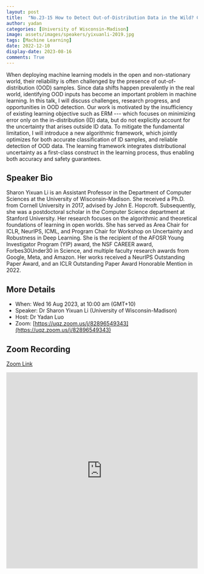 ```yaml
---
layout: post
title:  "No.23-15 How to Detect Out-of-Distribution Data in the Wild? Challenges, Research Progress and Path Forward"
author: yadan
categories: [University of Wisconsin-Madison]
image: assets/images/speakers/yixuanli-2019.jpg
tags: [Machine Learning]
date: 2022-12-10
display-date: 2023-08-16
comments: True
---
```

When deploying machine learning models in the open and non-stationary world, their reliability is often challenged by the presence of out-of-distribution (OOD) samples. Since data shifts happen prevalently in the real world, identifying OOD inputs has become an important problem in machine learning. In this talk, I will discuss challenges, research progress, and opportunities in OOD detection. Our work is motivated by the insufficiency of existing learning objective such as ERM --- which focuses on minimizing error only on the in-distribution (ID) data, but do not explicitly account for the uncertainty that arises outside ID data. To mitigate the fundamental limitation, I will introduce a new algorithmic framework, which jointly optimizes for both accurate classification of ID samples, and reliable detection of OOD data. The learning framework integrates distributional uncertainty as a first-class construct in the learning process, thus enabling both accuracy and safety guarantees.


## Speaker Bio
Sharon Yixuan Li is an Assistant Professor in the Department of Computer Sciences at the University of Wisconsin-Madison. She received a Ph.D. from Cornell University in 2017, advised by John E. Hopcroft. Subsequently, she was a postdoctoral scholar in the Computer Science department at Stanford University. Her research focuses on the algorithmic and theoretical foundations of learning in open worlds. She has served as Area Chair for ICLR, NeurIPS, ICML, and Program Chair for Workshop on Uncertainty and Robustness in Deep Learning. She is the recipient of the AFOSR Young Investigator Program (YIP) award, the NSF CAREER award, Forbes30Under30 in Science, and multiple faculty research awards from Google, Meta, and Amazon. Her works received a NeurIPS Outstanding Paper Award, and an ICLR Outstanding Paper Award Honorable Mention in 2022.

## More Details
+ When: Wed 16 Aug 2023, at 10:00 am (GMT+10)
+ Speaker: Dr Sharon Yixuan Li (University of Wisconsin-Madison)
+ Host: Dr Yadan Luo
+ Zoom: [https://uqz.zoom.us/j/82896549343](https://uqz.zoom.us/j/82896549343)




## Zoom Recording
[Zoom Link](https://uqz.zoom.us/rec/share/lNWBDXDSIpYqoHcMA5UQkPwLyaFukgxdEn3nPHYgQwjp6z0jC1lN0yTNStTIPZ9-.z8No0HYq2PEts1r4)
<p><iframe style="width:100%;" height="515"  src="https://www.youtube.com/embed/Ga09-9JItxs" title="YouTube video player" frameborder="0" allow="accelerometer; autoplay; clipboard-write; encrypted-media; gyroscope; picture-in-picture; web-share" allowfullscreen></iframe></p>
